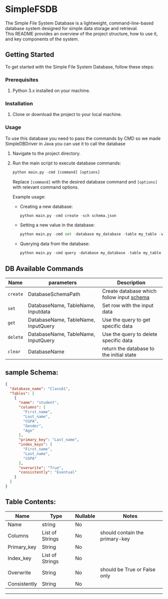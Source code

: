 # SimpleFSDB
The Simple File System Database is a lightweight, command-line-based database system designed for simple data storage and retrieval.  
This README provides an overview of the project structure, how to use it, and key components of the system.

## Getting Started

To get started with the Simple File System Database, follow these steps:

### Prerequisites

1. Python 3.x installed on your machine.

### Installation

1. Clone or download the project to your local machine.

### Usage
To use this database you need to pass the commands by CMD so we made SimpleDBDriver in Java you can use it to call the database 
1. Navigate to the project directory.
2. Run the main script to execute database commands:

   ```python
   python main.py -cmd [command] [options]
   ```

   Replace `[command]` with the desired database command and `[options]` with relevant command options.

   Example usage:

   - Creating a new database:
     ```python
     python main.py -cmd create -sch schema.json
     ```

   - Setting a new value in the database:
     ```python
     python main.py -cmd set -database my_database -table my_table -val '{"key": "value"}'
     ```

   - Querying data from the database:
     ```python
     python main.py -cmd query -database my_database -table my_table -q '{"key": "value"}'
     ```


## DB Available Commands
| Name | parameters | Description |
|------|------------|-------------|
| `create` | DatabaseSchemaPath | Create database which follow input [schema](#schema-sample) |
| `set` | DatabaseName, TableName, Inputdata | Set row with the input data |
| `get` | DatabaseName, TableName, InputQuery | Use the query to get specific data |
| `delete` |  DatabaseName, TableName, InputQuery | Use the query to delete specific data |
| `clear`|  DatabaseName | return the database to the initial state |

## sample Schema:
```json
{
  "database_name": "ClassA1",
  "Tables": [
    {
      "name": "student",
      "columns": [
        "First_name",
        "Last_name",
        "CGPA",
        "Gender",
        "Age"
      ],
      "primary_key": "Last_name",
      "index_keys": [
        "First_name",
        "Last_name",
        "CGPA"
      ],
      "overwrite": "True",
      "consistently": "Eventual"
    }
  ]
}
```
## Table Contents:


  | Name | Type | Nullable | Notes |
  | ---- | ---- | -------- | ----- |
  | Name | string | No | |
  | Columns | List of Strings | No | should contain the primary-key |
  | Primary_key | String | No | |
  | Index_key | List of Strings | No | |
  | Overwrite | String | No | should be True or False only |
  | Consistently | String | No | |


---
